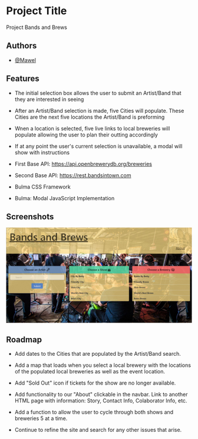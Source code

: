 
# Project Title

Project Bands and Brews




## Authors

- [@Mawel](https://github.com/MSalah2021)

## Features

- The initial selection box allows the user to submit an Artist/Band that they are interested in seeing

- After an Artist/Band selection is made, five Cities will populate. These Cities are the next five locations the Artist/Band is preforming

- Wnen a location is selected, five live links to  local breweries will populate allowing the user to plan their outting accordingly

- If at any point the user's current selection is unavailable, a modal will show with instructions

- First Base API: 
https://api.openbrewerydb.org/breweries

- Second Base API: 
https://rest.bandsintown.com

- Bulma CSS Framework

- Bulma: Modal JavaScript Implementation

## Screenshots

![App Screenshot](https://github.com/LeoDickenson/Project_1_uofm/blob/main/assets/pictures/ScreenShot.JPG)

## Roadmap

- Add dates to the Cities that are populated by the Artist/Band search.

- Add a map that loads when you select a local brewery with the locations of the populated local breweries as well as the event location.

- Add "Sold Out" icon if tickets for the show are no longer available.

- Add functionality to our "About" clickable in the navbar. Link to another HTML page with information: Story, Contact Info, Colaborator Info, etc.

- Add a function to allow the user to cycle through both shows and breweries 5 at a time.

- Continue to refine the site and search for any other issues that arise.
